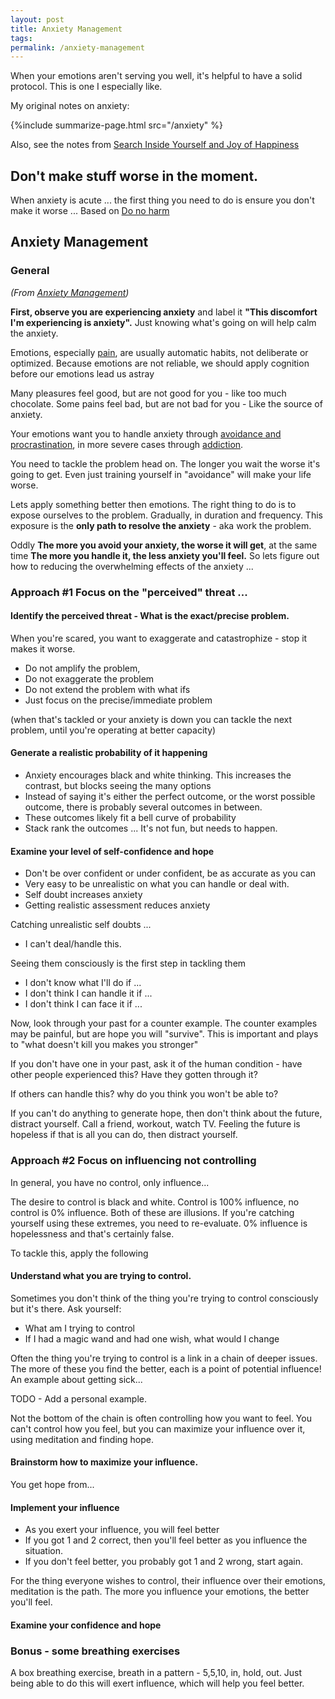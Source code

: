 ```yaml
---
layout: post
title: Anxiety Management
tags:
permalink: /anxiety-management
---
```


When your emotions aren't serving you well, it's helpful to have a solid protocol. This is one I especially like.

My original notes on anxiety:

{%include summarize-page.html src="/anxiety" %}

Also, see the notes from [Search Inside Yourself and Joy of Happiness](/siy#working-with-suffering)

## Don't make stuff worse in the moment.

When anxiety is acute ... the first thing you need to do is ensure you don't make it worse ... Based on [Do no harm](https://whatilearnedsofar.com/practice/first-order-of-business/)

## Anxiety Management

### General

_(From [Anxiety Management](https://whatilearnedsofar.com/practice/anxiety-management/))_

**First, observe you are experiencing anxiety** and label it **"This discomfort I'm experiencing is anxiety".** Just knowing what's going on will help calm the anxiety.

Emotions, especially [pain](/mental-pain), are usually automatic habits, not deliberate or optimized. Because emotions are not reliable, we should apply cognition before our emotions lead us astray

Many pleasures feel good, but are not good for you - like too much chocolate. Some pains feel bad, but are not bad for you - Like the source of anxiety.

Your emotions want you to handle anxiety through [avoidance and procrastination](/frog), in more severe cases through [addiction](/addiction).

You need to tackle the problem head on. The longer you wait the worse it's going to get. Even just training yourself in "avoidance" will make your life worse.

Lets apply something better then emotions. The right thing to do is to expose ourselves to the problem. Gradually, in duration and frequency. This exposure is the **only path to resolve the anxiety** - aka work the problem.

Oddly **The more you avoid your anxiety, the worse it will get**, at the same time **The more you handle it, the less anxiety you'll feel.** So lets figure out how to reducing the overwhelming effects of the anxiety ...

### Approach #1 Focus on the "perceived" threat ...

#### Identify the perceived threat - What is the exact/precise problem.

When you're scared, you want to exaggerate and catastrophize - stop it makes it worse.

- Do not amplify the problem,
- Do not exaggerate the problem
- Do not extend the problem with what ifs
- Just focus on the precise/immediate problem

(when that's tackled or your anxiety is down you can tackle the next problem, until you're operating at better capacity)

#### Generate a realistic probability of it happening

- Anxiety encourages black and white thinking. This increases the contrast, but blocks seeing the many options
- Instead of saying it's either the perfect outcome, or the worst possible outcome, there is probably several outcomes in between.
- These outcomes likely fit a bell curve of probability
- Stack rank the outcomes ... It's not fun, but needs to happen.

#### Examine your level of self-confidence and hope

- Don't be over confident or under confident, be as accurate as you can
- Very easy to be unrealistic on what you can handle or deal with.
- Self doubt increases anxiety
- Getting realistic assessment reduces anxiety

Catching unrealistic self doubts ...

- I can't deal/handle this.

Seeing them consciously is the first step in tackling them

- I don't know what I'll do if ...
- I don't think I can handle it if ...
- I don't think I can face it if ...

Now, look through your past for a counter example. The counter examples may be painful, but are hope you will "survive". This is important and plays to "what doesn't kill you makes you stronger"

If you don't have one in your past, ask it of the human condition - have other people experienced this? Have they gotten through it?

If others can handle this? why do you think you won't be able to?

If you can't do anything to generate hope, then don't think about the future, distract yourself. Call a friend, workout, watch TV. Feeling the future is hopeless if that is all you can do, then distract yourself.

### Approach #2 Focus on influencing not controlling

In general, you have no control, only influence...

The desire to control is black and white. Control is 100% influence, no control is 0% influence. Both of these are illusions. If you're catching yourself using these extremes, you need to re-evaluate. 0% influence is hopelessness and that's certainly false.

To tackle this, apply the following

#### Understand what you are trying to control.

Sometimes you don't think of the thing you're trying to control consciously but it's there. Ask yourself:

- What am I trying to control
- If I had a magic wand and had one wish, what would I change

Often the thing you're trying to control is a link in a chain of deeper issues. The more of these you find the better, each is a point of potential influence! An example about getting sick...

TODO - Add a personal example.

Not the bottom of the chain is often controlling how you want to feel. You can't control how you feel, but you can maximize your influence over it, using meditation and finding hope.

#### Brainstorm how to maximize your influence.

You get hope from...

#### Implement your influence

- As you exert your influence, you will feel better
- If you got 1 and 2 correct, then you'll feel better as you influence the situation.
- If you don't feel better, you probably got 1 and 2 wrong, start again.

For the thing everyone wishes to control, their influence over their emotions, meditation is the path. The more you influence your emotions, the better you'll feel.

#### Examine your confidence and hope

### Bonus - some breathing exercises

A box breathing exercise, breath in a pattern - 5,5,10, in, hold, out. Just being able to do this will exert influence, which will help you feel better.
